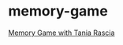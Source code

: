 # memory-game

<a href="https://www.taniarascia.com/how-to-create-a-memory-game-super-mario-with-plain-javascript/">Memory Game with Tania Rascia</a>
